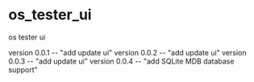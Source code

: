 # os_tester_ui
os tester ui

version 0.0.1 -- "add update ui"
version 0.0.2 -- "add update ui"
version 0.0.3 -- "add update ui"
version 0.0.4 -- "add SQLite MDB database support"